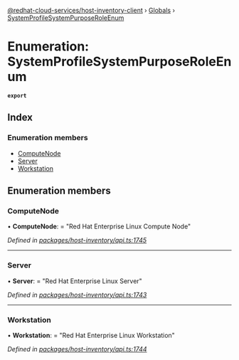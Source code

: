 [@redhat-cloud-services/host-inventory-client](../README.md) › [Globals](../globals.md) › [SystemProfileSystemPurposeRoleEnum](systemprofilesystempurposeroleenum.md)

# Enumeration: SystemProfileSystemPurposeRoleEnum

**`export`** 

## Index

### Enumeration members

* [ComputeNode](systemprofilesystempurposeroleenum.md#computenode)
* [Server](systemprofilesystempurposeroleenum.md#server)
* [Workstation](systemprofilesystempurposeroleenum.md#workstation)

## Enumeration members

###  ComputeNode

• **ComputeNode**: = "Red Hat Enterprise Linux Compute Node"

*Defined in [packages/host-inventory/api.ts:1745](https://github.com/RedHatInsights/javascript-clients/blob/master/packages/host-inventory/api.ts#L1745)*

___

###  Server

• **Server**: = "Red Hat Enterprise Linux Server"

*Defined in [packages/host-inventory/api.ts:1743](https://github.com/RedHatInsights/javascript-clients/blob/master/packages/host-inventory/api.ts#L1743)*

___

###  Workstation

• **Workstation**: = "Red Hat Enterprise Linux Workstation"

*Defined in [packages/host-inventory/api.ts:1744](https://github.com/RedHatInsights/javascript-clients/blob/master/packages/host-inventory/api.ts#L1744)*
